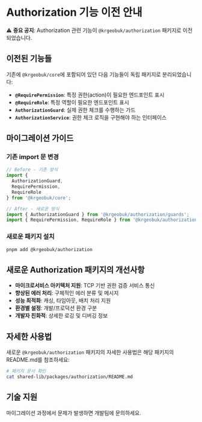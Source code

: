 # Authorization 기능 이전 안내

⚠️ **중요 공지**: Authorization 관련 기능이 `@krgeobuk/authorization` 패키지로 이전되었습니다.

## 이전된 기능들

기존에 `@krgeobuk/core`에 포함되어 있던 다음 기능들이 독립 패키지로 분리되었습니다:

- **`@RequirePermission`**: 특정 권한(action)이 필요한 엔드포인트 표시
- **`@RequireRole`**: 특정 역할이 필요한 엔드포인트 표시  
- **`AuthorizationGuard`**: 실제 권한 체크를 수행하는 가드
- **`AuthorizationService`**: 권한 체크 로직을 구현해야 하는 인터페이스

## 마이그레이션 가이드

### 기존 import 문 변경

```typescript
// Before - 기존 방식
import { 
  AuthorizationGuard, 
  RequirePermission, 
  RequireRole 
} from '@krgeobuk/core';

// After - 새로운 방식
import { AuthorizationGuard } from '@krgeobuk/authorization/guards';
import { RequirePermission, RequireRole } from '@krgeobuk/authorization/decorators';
```

### 새로운 패키지 설치

```bash
pnpm add @krgeobuk/authorization
```

## 새로운 Authorization 패키지의 개선사항

- **마이크로서비스 아키텍처 지원**: TCP 기반 권한 검증 서비스 통신
- **향상된 에러 처리**: 구체적인 에러 분류 및 메시지
- **성능 최적화**: 캐싱, 타임아웃, 배치 처리 지원
- **환경별 설정**: 개발/프로덕션 환경 구분
- **개발자 친화적**: 상세한 로깅 및 디버깅 정보

## 자세한 사용법

새로운 `@krgeobuk/authorization` 패키지의 자세한 사용법은 해당 패키지의 README.md를 참조하세요:

```bash
# 패키지 문서 확인
cat shared-lib/packages/authorization/README.md
```

## 기술 지원

마이그레이션 과정에서 문제가 발생하면 개발팀에 문의하세요.